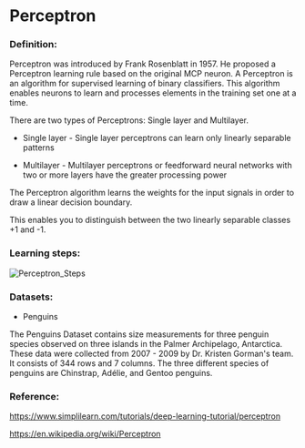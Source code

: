 # Perceptron

### Definition:

Perceptron was introduced by Frank Rosenblatt in 1957. He proposed a Perceptron learning rule based on the original MCP neuron. A Perceptron is an algorithm for supervised learning of binary classifiers. This algorithm enables neurons to learn and processes elements in the training set one at a time.

There are two types of Perceptrons: Single layer and Multilayer.

- Single layer - Single layer perceptrons can learn only linearly separable patterns

- Multilayer - Multilayer perceptrons or feedforward neural networks with two or more layers have the greater processing power

The Perceptron algorithm learns the weights for the input signals in order to draw a linear decision boundary.

This enables you to distinguish between the two linearly separable classes +1 and -1.

### Learning steps:

![Perceptron_Steps](https://user-images.githubusercontent.com/74747864/166516376-42edce6d-31ee-4a2b-96fd-6366db3bb324.jpg)

### Datasets:

- Penguins

The Penguins Dataset contains size measurements for three penguin species observed on three islands in the Palmer Archipelago, Antarctica. These data were collected from 2007 - 2009 by Dr. Kristen Gorman's team. It consists of 344 rows and 7 columns. The three different species of penguins are Chinstrap, Adélie, and Gentoo penguins.

### Reference:

https://www.simplilearn.com/tutorials/deep-learning-tutorial/perceptron

https://en.wikipedia.org/wiki/Perceptron
